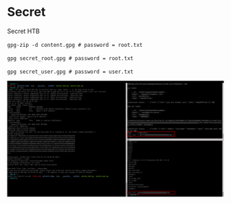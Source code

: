 # Secret
Secret HTB

`gpg-zip -d content.gpg # password = root.txt`

`gpg secret_root.gpg # password = root.txt`
 
`gpg secret_user.gpg # password = user.txt`

![secret img](secret.png)
